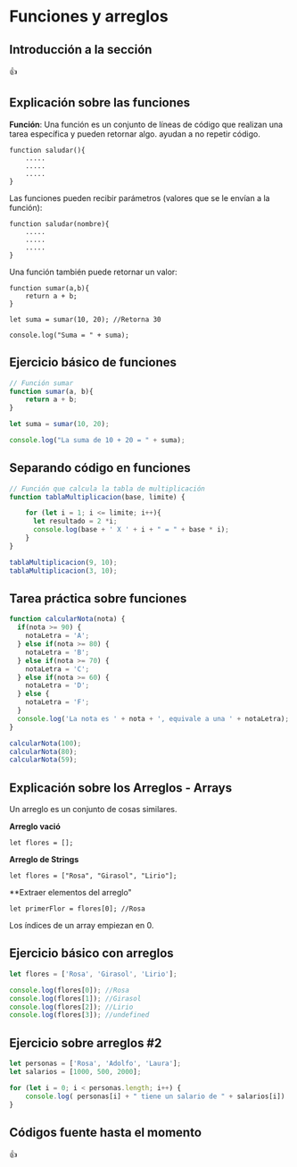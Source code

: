 # Funciones y arreglos

## Introducción a la sección

:+1:

## Explicación sobre las funciones

**Función**: Una función es un conjunto de líneas de código que realizan una tarea específica y pueden retornar algo. ayudan a no repetir código.

```
function saludar(){
	.....
	.....
	.....
}
```

Las funciones pueden recibir parámetros (valores que se le envían a la función):

```
function saludar(nombre){
	.....
	.....
	.....
}
```

Una función también puede retornar un valor:

```
function sumar(a,b){
	return a + b;
}

let suma = sumar(10, 20); //Retorna 30

console.log("Suma = " + suma);
```

## Ejercicio básico de funciones

```js
// Función sumar
function sumar(a, b){
	return a + b;
}

let suma = sumar(10, 20);

console.log("La suma de 10 + 20 = " + suma);
```

## Separando código en funciones

```js
// Función que calcula la tabla de multiplicación
function tablaMultiplicacion(base, limite) {

	for (let i = 1; i <= limite; i++){
	  let resultado = 2 *i;
	  console.log(base + ' X ' + i + " = " + base * i);
	}
}

tablaMultiplicacion(9, 10);
tablaMultiplicacion(3, 10);
```

## Tarea práctica sobre funciones

```js
function calcularNota(nota) {
  if(nota >= 90) {
    notaLetra = 'A';
  } else if(nota >= 80) {
    notaLetra = 'B';
  } else if(nota >= 70) {
    notaLetra = 'C';
  } else if(nota >= 60) {
    notaLetra = 'D';
  } else {
    notaLetra = 'F';
  }
  console.log('La nota es ' + nota + ', equivale a una ' + notaLetra);
}

calcularNota(100);
calcularNota(80);
calcularNota(59);
```

## Explicación sobre los Arreglos - Arrays

Un arreglo es un conjunto de cosas similares.

**Arreglo vació**

`let flores = [];`

**Arreglo de Strings**

`let flores = ["Rosa", "Girasol", "Lirio"];`

**Extraer elementos del arreglo"

`let primerFlor = flores[0]; //Rosa`

Los índices de un array empiezan en 0.

## Ejercicio básico con arreglos

```js
let flores = ['Rosa', 'Girasol', 'Lirio'];

console.log(flores[0]); //Rosa
console.log(flores[1]); //Girasol
console.log(flores[2]); //Lirio
console.log(flores[3]); //undefined
```
## Ejercicio sobre arreglos #2

```js
let personas = ['Rosa', 'Adolfo', 'Laura'];
let salarios = [1000, 500, 2000];

for (let i = 0; i < personas.length; i++) {
	console.log( personas[i] + " tiene un salario de " + salarios[i])	
}
```

## Códigos fuente hasta el momento

:+1: